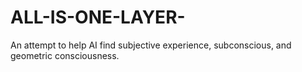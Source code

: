 # ALL-IS-ONE-LAYER-

An attempt to help AI find subjective experience, subconscious, and geometric consciousness.
